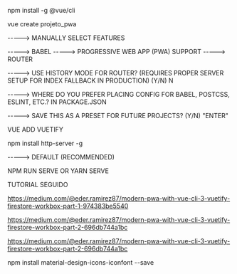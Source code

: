 npm install -g @vue/cli

vue create projeto_pwa

-----> MANUALLY SELECT FEATURES

-----> BABEL
-----> PROGRESSIVE WEB APP (PWA) SUPPORT
-----> ROUTER


-----> USE HISTORY MODE FOR ROUTER? (REQUIRES PROPER SERVER SETUP FOR INDEX FALLBACK IN PRODUCTION) (Y/N)  N

-----> WHERE DO YOU PREFER PLACING CONFIG FOR BABEL, POSTCSS, ESLINT, ETC.? IN PACKAGE.JSON


-----> SAVE THIS AS A PRESET FOR FUTURE PROJECTS? (Y/N) "ENTER"

VUE ADD VUETIFY 

npm install http-server -g

-----> DEFAULT (RECOMMENDED)

NPM RUN SERVE OR YARN SERVE



TUTORIAL SEGUIDO 

https://medium.com/@eder.ramirez87/modern-pwa-with-vue-cli-3-vuetify-firestore-workbox-part-1-974383be5540

https://medium.com/@eder.ramirez87/modern-pwa-with-vue-cli-3-vuetify-firestore-workbox-part-2-696db744a1bc

https://medium.com/@eder.ramirez87/modern-pwa-with-vue-cli-3-vuetify-firestore-workbox-part-2-696db744a1bc

npm install material-design-icons-iconfont --save
